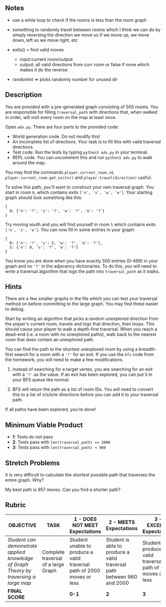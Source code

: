 ## Notes
- use a while loop to check if the rooms is less than the room graph
- something to randomly travel between rooms which I think we can do by simply reversing the direction we move so if we move up, we move down, left so we move right, etc

- exits() = find valid moves 
    * input:current room/output
    * output: all valid directions from curr room or false if none which makes it do the reverse
- randomint => picks randomly number for unused dir





## Description

You are provided with a pre-generated graph consisting of 500 rooms. You are responsible for filling `traversal_path` with directions that, when walked in order, will visit every room on the map at least once.

Open `adv.py`. There are four parts to the provided code:

* World generation code. Do not modify this!
* An incomplete list of directions. Your task is to fill this with valid traversal directions.
* Test code. Run the tests by typing `python3 adv.py` in your terminal.
* REPL code. You can uncomment this and run `python3 adv.py` to walk around the map.


You may find the commands `player.current_room.id`, `player.current_room.get_exits()` and `player.travel(direction)` useful.

To solve this path, you'll want to construct your own traversal graph. You start in room `0`, which contains exits `['n', 's', 'w', 'e']`. Your starting graph should look something like this:

```
{
  0: {'n': '?', 's': '?', 'w': '?', 'e': '?'}
}
```

Try moving south and you will find yourself in room `5` which contains exits `['n', 's', 'e']`. You can now fill in some entries in your graph:

```
{
  0: {'n': '?', 's': 5, 'w': '?', 'e': '?'},
  5: {'n': 0, 's': '?', 'e': '?'}
}
```

You know you are done when you have exactly 500 entries (0-499) in your graph and no `'?'` in the adjacency dictionaries. To do this, you will need to write a traversal algorithm that logs the path into `traversal_path` as it walks.

## Hints

There are a few smaller graphs in the file which you can test your traversal method on before committing to the large graph. You may find these easier to debug.

Start by writing an algorithm that picks a random unexplored direction from the player's current room, travels and logs that direction, then loops. This should cause your player to walk a depth-first traversal. When you reach a dead-end (i.e. a room with no unexplored paths), walk back to the nearest room that does contain an unexplored path.

You can find the path to the shortest unexplored room by using a breadth-first search for a room with a `'?'` for an exit. If you use the `bfs` code from the homework, you will need to make a few modifications.

1. Instead of searching for a target vertex, you are searching for an exit with a `'?'` as the value. If an exit has been explored, you can put it in your BFS queue like normal.

2. BFS will return the path as a list of room IDs. You will need to convert this to a list of n/s/e/w directions before you can add it to your traversal path.

If all paths have been explored, you're done!

## Minimum Viable Product

* __1__: Tests do not pass
* __2__: Tests pass with `len(traversal_path) <= 2000`
* __3__: Tests pass with `len(traversal_path) < 960`

## Stretch Problems

It is very difficult to calculate the shortest possible path that traverses the entire graph. Why?

My best path is 957 moves. Can you find a shorter path?


## Rubric
| OBJECTIVE | TASK | 1 - DOES NOT MEET Expectations | 2 - MEETS Expectations | 3 - EXCEEDS Expectations | SCORE |
| ---------- | ----- | ------- | ------- | ------- | -- |
| _Student can demonstrate applied knowledge of Graph Theory by traversing a large map_ | Complete traversal of a large Graph | Student unable to produce a valid traversal path of 2000 moves or less | Student is able to produce a valid traversal path between 960 and 2000 | Student produces a valid traversal path of 959 moves or less |  |
| **FINAL SCORE** | | **0-1** | **2** | **3** |  |


